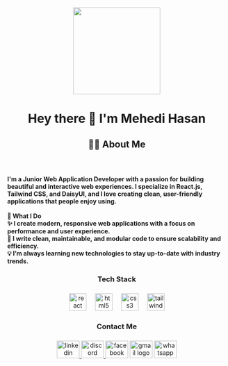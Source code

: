 
###

<div align="center">
  <img height="200" src="https://i.ibb.co.com/QJ07CsZ/mehedi1.jpg"  />
</div>


###

<h1 align="center">Hey there 👋 I'm Mehedi Hasan</h1>

###

<h2 align="center">👩‍💻  About Me</h2>

###

<br clear="both">

<h4 align="left">I'm a Junior Web Application Developer with a passion for building beautiful and interactive web experiences. I specialize in React.js, Tailwind CSS, and DaisyUI, and I love creating clean, user-friendly applications that people enjoy using.<br><br>🚀 What I Do<br>✨ I create modern, responsive web applications with a focus on performance and user experience.<br>🎯 I write clean, maintainable, and modular code to ensure scalability and efficiency.<br>💡 I’m always learning new technologies to stay up-to-date with industry trends.</h4>

###

<h3 align="center">Tech Stack</h3>

###

<div align="center">
  <img src="https://cdn.simpleicons.org/react/61DAFB" height="40" alt="react logo"  />
  <img width="12" />
  <img src="https://cdn.jsdelivr.net/gh/devicons/devicon/icons/html5/html5-original.svg" height="40" alt="html5 logo"  />
  <img width="12" />
  <img src="https://cdn.jsdelivr.net/gh/devicons/devicon/icons/css3/css3-original.svg" height="40" alt="css3 logo"  />
  <img width="12" />
  <img src="https://cdn.jsdelivr.net/gh/devicons/devicon/icons/tailwindcss/tailwindcss-original-wordmark.svg" height="40" alt="tailwindcss logo"  />
</div>

###

<h3 align="center">Contact Me</h3>

###

<div align="center">
  <a href="https://www.linkedin.com/in/mehedi-hasan-junior-web-developer-bd1999/" target="_blank">
    <img src="https://raw.githubusercontent.com/maurodesouza/profile-readme-generator/master/src/assets/icons/social/linkedin/default.svg" width="52" height="40" alt="linkedin logo"  />
  </a>
  <a href="https://discord.com/channels/mehedihasan26" target="_blank">
    <img src="https://raw.githubusercontent.com/maurodesouza/profile-readme-generator/master/src/assets/icons/social/discord/default.svg" width="52" height="40" alt="discord logo"  />
  </a>
  <img src="https://raw.githubusercontent.com/maurodesouza/profile-readme-generator/master/src/assets/icons/social/facebook/default.svg" width="52" height="40" alt="facebook logo"  />
  <img src="https://raw.githubusercontent.com/maurodesouza/profile-readme-generator/master/src/assets/icons/social/gmail/default.svg" width="52" height="40" alt="gmail logo"  />
  <img src="https://raw.githubusercontent.com/maurodesouza/profile-readme-generator/master/src/assets/icons/social/whatsapp/default.svg" width="52" height="40" alt="whatsapp logo"  />
</div>

###
